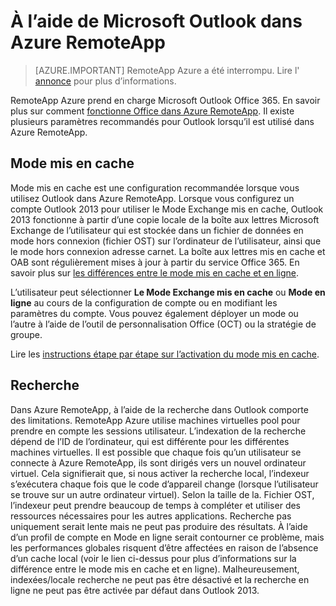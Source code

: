 <properties
    pageTitle="À l’aide d’Outlook dans Azure RemoteApp | Microsoft Azure" 
    description="Découvrez comment configurer et utiliser Outlook dans Azure RemoteApp | Microsoft Azure"
    services="remoteapp"
    documentationCenter=""
    authors="pavithir"
    manager="mbaldwin" />

<tags
    ms.service="remoteapp"
    ms.workload="compute"
    ms.tgt_pltfrm="na"
    ms.devlang="na"
    ms.topic="hero-article"
    ms.date="08/15/2016"
    ms.author="elizapo" />

# <a name="using-microsoft-outlook-in-azure-remoteapp"></a>À l’aide de Microsoft Outlook dans Azure RemoteApp

> [AZURE.IMPORTANT]
> RemoteApp Azure a été interrompu. Lire l' [annonce](https://go.microsoft.com/fwlink/?linkid=821148) pour plus d’informations.

RemoteApp Azure prend en charge Microsoft Outlook Office 365. En savoir plus sur comment [fonctionne Office dans Azure RemoteApp](remoteapp-officesubscription.md). Il existe plusieurs paramètres recommandés pour Outlook lorsqu’il est utilisé dans Azure RemoteApp.

## <a name="cached-mode"></a>Mode mis en cache
Mode mis en cache est une configuration recommandée lorsque vous utilisez Outlook dans Azure RemoteApp. Lorsque vous configurez un compte Outlook 2013 pour utiliser le Mode Exchange mis en cache, Outlook 2013 fonctionne à partir d’une copie locale de la boîte aux lettres Microsoft Exchange de l’utilisateur qui est stockée dans un fichier de données en mode hors connexion (fichier OST) sur l’ordinateur de l’utilisateur, ainsi que le mode hors connexion adresse carnet. La boîte aux lettres mis en cache et OAB sont régulièrement mises à jour à partir du service Office 365. En savoir plus sur [les différences entre le mode mis en cache et en ligne](https://technet.microsoft.com/library/jj683103.aspx).

L’utilisateur peut sélectionner **Le Mode Exchange mis en cache** ou **Mode en ligne** au cours de la configuration de compte ou en modifiant les paramètres du compte. Vous pouvez également déployer un mode ou l’autre à l’aide de l’outil de personnalisation Office (OCT) ou la stratégie de groupe.  

Lire les [instructions étape par étape sur l’activation du mode mis en cache](https://technet.microsoft.com/library/c6f4cad9-c918-420e-bab3-8b49e1885034#proc).

## <a name="search"></a>Recherche
Dans Azure RemoteApp, à l’aide de la recherche dans Outlook comporte des limitations. RemoteApp Azure utilise machines virtuelles pool pour prendre en compte les sessions utilisateur. L’indexation de la recherche dépend de l’ID de l’ordinateur, qui est différente pour les différentes machines virtuelles. Il est possible que chaque fois qu’un utilisateur se connecte à Azure RemoteApp, ils sont dirigés vers un nouvel ordinateur virtuel. Cela signifierait que, si nous activer la recherche local, l’indexeur s’exécutera chaque fois que le code d’appareil change (lorsque l’utilisateur se trouve sur un autre ordinateur virtuel). Selon la taille de la. Fichier OST, l’indexeur peut prendre beaucoup de temps à compléter et utiliser des ressources nécessaires pour les autres applications. Recherche pas uniquement serait lente mais ne peut pas produire des résultats. À l’aide d’un profil de compte en Mode en ligne serait contourner ce problème, mais les performances globales risquent d’être affectées en raison de l’absence d’un cache local (voir le lien ci-dessus pour plus d’informations sur la différence entre le mode mis en cache et en ligne). Malheureusement, indexées/locale recherche ne peut pas être désactivé et la recherche en ligne ne peut pas être activée par défaut dans Outlook 2013.
